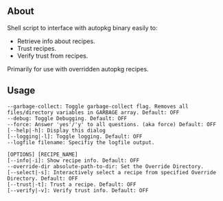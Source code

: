 ## About ##
Shell script to interface with autopkg binary easily to:
- Retrieve info about recipes.
- Trust recipes.
- Verify trust from recipes.

Primarily for use with overridden autopkg recipes.

## Usage ##

	--garbage-collect: Toggle garbage-collect flag. Removes all files/directory variables in GARBAGE array. Default: OFF
	--debug: Toggle Debugging. Default: OFF
	--force: Answer 'yes'/'y' to all questions. (aka force) Default: OFF
	[--help|-h]: Display this dialog
	[--logging|-l]: Toggle logging. Default: OFF
	--logfile filename: Specifiy the logfile output.

	[OPTIONS] [RECIPE_NAME]
	[--info|-i]: Show recipe info. Default: OFF
	--override-dir absolute-path-to-dir: Set the Override Directory.
	[--select|-s]: Interactively select a recipe from specified Override Directory. Default: OFF
	[--trust|-t]: Trust a recipe. Default: OFF
	[--verify|-v]: Verify trust info. Default: OFF
